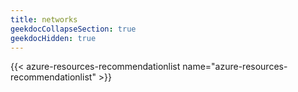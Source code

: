 ```yaml
---
title: networks
geekdocCollapseSection: true
geekdocHidden: true
---
```


{{< azure-resources-recommendationlist name="azure-resources-recommendationlist" >}}
